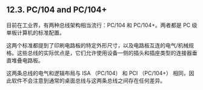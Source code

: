 ## 12.3. PC/104 and PC/104+
目前在工业界，有两种总线架构相当流行：PC/104 和 PC/104+。两者都是 PC 级单板计算机的标准配置。

这两个标准都提到了印刷电路板的特定外形尺寸，以及电路板互连的电气/机械规格。这些总线的实际优点是，它们允许使用设备一侧的插头和插座类型的连接器垂直堆叠电路板。

这两条总线的电气和逻辑布局与 ISA （PC/104） 和 PCI （PC/104+） 相同，因此软件不会注意到通常的桌面总线与这两条总线之间存在任何差异。
